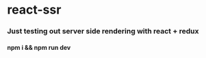 # react-ssr

### Just testing out server side rendering with react + redux

#### npm i && npm run dev